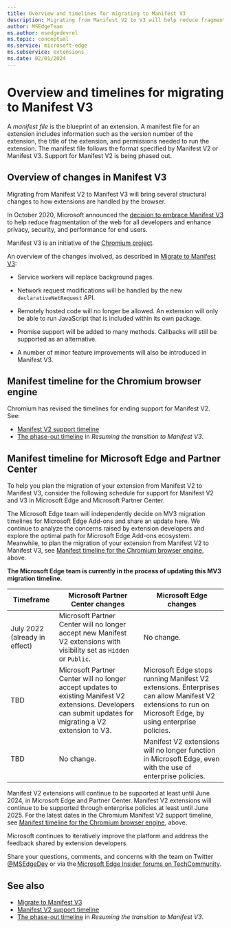```yaml
---
title: Overview and timelines for migrating to Manifest V3
description: Migrating from Manifest V2 to V3 will help reduce fragmentation of the web for developers and enhance privacy, security, and performance for end users. This article covers the overview and timelines for migration from Manifest V2 to V3.
author: MSEdgeTeam
ms.author: msedgedevrel
ms.topic: conceptual
ms.service: microsoft-edge
ms.subservice: extensions
ms.date: 02/01/2024
---
```

# Overview and timelines for migrating to Manifest V3

A _manifest file_ is the blueprint of an extension.  A manifest file for an extension includes information such as the version number of the extension, the title of the extension, and permissions needed to run the extension.  The manifest file follows the format specified by Manifest V2 or Manifest V3.  Support for Manifest V2 is being phased out.


<!-- ---------------------------------------------------------------------- -->
## Overview of changes in Manifest V3

Migrating from Manifest V2 to Manifest V3 will bring several structural changes to how extensions are handled by the browser.

In October 2020, Microsoft announced the [decision to embrace Manifest V3](https://blogs.windows.com/msedgedev/2020/10/14/extension-manifest-chromium-edge/) to help reduce fragmentation of the web for all developers and enhance privacy, security, and performance for end users.

Manifest V3 is an initiative of the [Chromium project](https://www.chromium.org/Home/).

An overview of the changes involved, as described in [Migrate to Manifest V3](https://developer.chrome.com/docs/extensions/develop/migrate):

* Service workers will replace background pages.

* Network request modifications will be handled by the new `declarativeNetRequest` API.

* Remotely hosted code will no longer be allowed. An extension will only be able to run JavaScript that is included within its own package.

* Promise support will be added to many methods. Callbacks will still be supported as an alternative.

* A number of minor feature improvements will also be introduced in Manifest V3.


<!-- ---------------------------------------------------------------------- -->
## Manifest timeline for the Chromium browser engine

Chromium has revised the timelines for ending support for Manifest V2.  See:

* [Manifest V2 support timeline](https://developer.chrome.com/docs/extensions/develop/migrate/mv2-deprecation-timeline)
* [The phase-out timeline](https://developer.chrome.com/blog/resuming-the-transition-to-mv3#the_phase-out_timeline) in _Resuming the transition to Manifest V3_.


<!-- ---------------------------------------------------------------------- -->
## Manifest timeline for Microsoft Edge and Partner Center

To help you plan the migration of your extension from Manifest V2 to Manifest V3, consider the following schedule for support for Manifest V2 and V3 in Microsoft Edge and Microsoft Partner Center.

The Microsoft Edge team will independently decide on MV3 migration timelines for Microsoft Edge Add-ons and share an update here.  We continue to analyze the concerns raised by extension developers and explore the optimal path for Microsoft Edge Add-ons ecosystem.  Meanwhile, to plan the migration of your extension from Manifest V2 to Manifest V3, see [Manifest timeline for the Chromium browser engine](#manifest-timeline-for-the-chromium-browser-engine), above.


**The Microsoft Edge team is currently in the process of updating this MV3 migration timeline.**

| Timeframe | Microsoft Partner Center changes | Microsoft Edge changes |
|--- |--- |--- |
| July 2022 (already in effect) | Microsoft Partner Center will no longer accept new Manifest V2 extensions with visibility set as `Hidden` or `Public`. | No change. |
| TBD | Microsoft Partner Center will no longer accept updates to existing Manifest V2 extensions. Developers can submit updates for migrating a V2 extension to V3. | Microsoft Edge stops running Manifest V2 extensions. Enterprises can allow Manifest V2 extensions to run on Microsoft Edge, by using enterprise policies. |
| TBD | No change. | Manifest V2 extensions will no longer function in Microsoft Edge, even with the use of enterprise policies. |

Manifest V2 extensions will continue to be supported at least until June 2024, in Microsoft Edge and Partner Center.  Manifest V2 extensions will continue to be supported through enterprise policies at least until June 2025.  For the latest dates in the Chromium Manifest V2 support timeline, see [Manifest timeline for the Chromium browser engine](#manifest-timeline-for-the-chromium-browser-engine), above.

Microsoft continues to iteratively improve the platform and address the feedback shared by extension developers.

Share your questions, comments, and concerns with the team on Twitter [@MSEdgeDev](https://twitter.com/msedgedev/) or via the [Microsoft Edge Insider forums on TechCommunity](https://techcommunity.microsoft.com/t5/articles/manifest-v3-changes-are-now-available-in-microsoft-edge/m-p/1780254).


<!-- ---------------------------------------------------------------------- -->
## See also

* [Migrate to Manifest V3](https://developer.chrome.com/docs/extensions/develop/migrate)
* [Manifest V2 support timeline](https://developer.chrome.com/docs/extensions/develop/migrate/mv2-deprecation-timeline)
* [The phase-out timeline](https://developer.chrome.com/blog/resuming-the-transition-to-mv3#the_phase-out_timeline) in _Resuming the transition to Manifest V3_.
